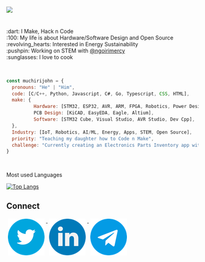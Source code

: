 <h2 align="left">
  <img src="https://readme-typing-svg.herokuapp.com/?lines=Hey+There!+👋;Here's+muchiri+john..;Nice+to+meet+you!&center=false&size=30">
</h2>
<p align="left">
  <br>:dart: I Make, Hack n Code
  <br>:100: My life is about Hardware/Software Design and Open Source
  <br>:revolving_hearts: Interested in Energy Sustainability
  <br>:pushpin: Working on STEM with <a href="https://twitter.com/ngoirimercy" target="_blank">@ngoirimercy</a>
  <br>:sunglasses: I love to cook
</p>
<br>
<p>
  
  ```javascript
  const muchirijohn = {
    pronouns: "He" | "Him",
    code: [C/C++, Python, Javascript, C#, Go, Typescript, CSS, HTML],
    make: { 
            Hardware: [STM32, ESP32, AVR, ARM, FPGA, Robotics, Power Design],
            PCB Design: [KiCAD, EasyEDA, Eagle, Altium],
            Software: [STM32 Cube, Visual Studio, AVR Studio, Dev Cpp],
    },
    Industry: [IoT, Robotics, AI/ML, Energy, Apps, STEM, Open Source],
    priority: "Teaching my daughter how to Code n Make",
    challenge: "Currently creating an Electronics Parts Inventory app with NodeJs+Electron+Semantics UI+SQlite"
  }
  ```
  <br>
</p>
<!--
<h2>Stats</h2>
<br>
<p align="left">
    <img src="https://activity-graph.herokuapp.com/graph?username=muchirijohn&theme=dracula&bg_color=00000000&color=878787&line=4c8ed9&point=00000000&area=true&hide_border=true" />     <br><br>
  <img width="48%" src="https://github-readme-stats.vercel.app/api?username=muchirijohn&custom_title=In+Data+We+Trust&show_icons=true&hide_border=true&count_private=true&bg_color=00000000&title_color=58a6fe&text_color=878787&icon_color=58a6fe&cache_seconds=1800" />
<img width="48%" src="https://github-readme-streak-stats.herokuapp.com/?user=muchirijohn&background=00000000&hide_border=true&stroke=878787&ring=4c8ed9&fire=4c8ed9&currStreakNum=878787&sideNums=878787&currStreakLabel=878787&sideLabels=878787&dates=878787" /><br></br>
</p>
-->
Most used Languages 
 
[![Top Langs](https://github-readme-stats.vercel.app/api/top-langs/?username=muchirijohn&layout=compact&theme=tokyonight)](https://github.com/anuraghazra/github-readme-stats)

<h2>Connect</h2>
<p align="left">
  <a href="https://twitter.com/muchiri15john">
  <img max-width="36px" src="https://github.com/muchirijohn/muchirijohn/blob/main/social/twitter.png" alt="Twitter" style="vertical-align:top; margin:4px" />
  </a>
  <a href="https://linkedin.com/in/muchirijohn">
  <img max-width="36px" src="https://github.com/muchirijohn/muchirijohn/blob/main/social/linkedin.png" alt="Linkedin" style="vertical-align:top; margin:4px" />
  </a>
  <!--
  <a href="https://instagram.com/muchirijohn">
  <img src="https://raw.githubusercontent.com/klaasnicolaas/ColoredBadges/prod/svg/social/instagram.svg" alt="Instagram" style="vertical-align:top; margin:4px">
  </a>-->
  <a href="https://t.me/+P3lNMS-nthRO_TNv">
  <img max-width="36px" src="https://github.com/muchirijohn/muchirijohn/blob/main/social/telegram.png" alt="GMail" style="vertical-align:top; margin:4px" />
  </a>
</p>

